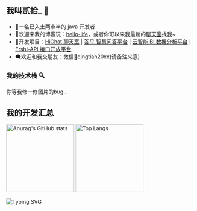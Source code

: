 ## 我叫贰拾_ 👋
- 🚩一名已入土两点半的 java 开发者
- 👿欢迎来我的博客玩：[hello-life](www.guershi.cn)，或者你可以来我最新的[聊天室](https://hichat.guershi.cn)找我~
- 📁开发项目：[HiChat 聊天室](https://hichat.guershi.cn) | [答乎 智慧问答平台](https://github.com/Ershi-Gu/dahu) | [云智能 BI 数据分析平台](https://github.com/Ershi-Gu/yunzhineng-bi-backend) | [Ershi-API 接口开放平台](https://github.com/Ershi-Gu/ershi-api-center)
- 🗨️欢迎和我交朋友：微信📧qingtian20xx(请备注来意)

### 我的技术栈 🔍
你等我修一修图片的bug...

## 我的开发汇总
<p>
  <img height="180em" src="https://github-readme-stats.vercel.app/api?username=Ershi-Gu&show_icons=true&theme=radical&locale=cn" alt="Anurag's GitHub stats" />
  <img height="180em" src="https://github-readme-stats.vercel.app/api/top-langs/?username=Ershi-Gu&layout=compact&theme=radical&locale=cn" alt="Top Langs" />
</p>



![Typing SVG](https://readme-typing-svg.demolab.com?font=Fira+Code&pause=1000&color=07F2F7&random=false&width=435&lines=%22Welcome+to+my+sea+of+development.%22)

